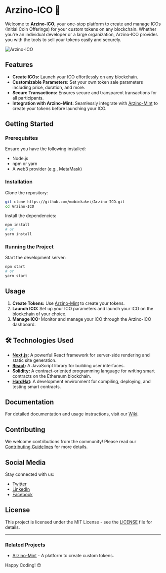 # Arzino-ICO 🚀

Welcome to **Arzino-ICO**, your one-stop platform to create and manage ICOs (Initial Coin Offerings) for your custom tokens on any blockchain. Whether you're an individual developer or a large organization, Arzino-ICO provides you with the tools to sell your tokens easily and securely.

![Arzino-ICO](https://rezakakeimobin.s3.ir-thr-at1.arvanstorage.ir/logo.png)

## Features

- **Create ICOs:** Launch your ICO effortlessly on any blockchain.
- **Customizable Parameters:** Set your own token sale parameters including price, duration, and more.
- **Secure Transactions:** Ensures secure and transparent transactions for all participants.
- **Integration with Arzino-Mint:** Seamlessly integrate with [Arzino-Mint](https://github.com/mobinkakei/Arzino) to create your tokens before launching your ICO.

## Getting Started

### Prerequisites

Ensure you have the following installed:
- Node.js
- npm or yarn
- A web3 provider (e.g., MetaMask)

### Installation

Clone the repository:
```bash
git clone https://github.com/mobinkakei/Arzino-ICO.git
cd Arzino-ICO
```

Install the dependencies:
```bash
npm install
# or
yarn install
```

### Running the Project

Start the development server:
```bash
npm start
# or
yarn start
```

## Usage

1. **Create Tokens:** Use [Arzino-Mint](https://github.com/mobinkakei/Arzino) to create your tokens.
2. **Launch ICO:** Set up your ICO parameters and launch your ICO on the blockchain of your choice.
3. **Manage ICO:** Monitor and manage your ICO through the Arzino-ICO dashboard.

## 🛠 Technologies Used

- **[Next.js](https://nextjs.org/):** A powerful React framework for server-side rendering and static site generation.
- **[React](https://reactjs.org/):** A JavaScript library for building user interfaces.
- **[Solidity](https://soliditylang.org/):** A contract-oriented programming language for writing smart contracts on the Ethereum blockchain.
- **[HardHat](https://hardhat.org/):** A development environment for compiling, deploying, and testing smart contracts.

## Documentation

For detailed documentation and usage instructions, visit our [Wiki](https://github.com/mobinkakei/Arzino-ICO/wiki).

## Contributing

We welcome contributions from the community! Please read our [Contributing Guidelines](CONTRIBUTING.md) for more details.

## Social Media

Stay connected with us:
- [Twitter](https://twitter.com/your_profile)
- [LinkedIn](https://www.linkedin.com/company/your_profile)
- [Facebook](https://www.facebook.com/your_profile)

## License

This project is licensed under the MIT License - see the [LICENSE](LICENSE) file for details.

---

### Related Projects

- [Arzino-Mint](https://github.com/mobinkakei/Arzino) - A platform to create custom tokens.

Happy Coding! 😊